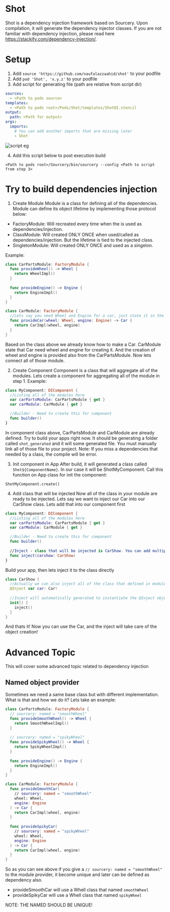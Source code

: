 # Shot
Shot is a dependency injection framework based on Sourcery. Upon compilation, it will generate the dependency injector classes. If you are not familiar with dependency injection, please read here https://stackify.com/dependency-injection/.

# Setup
1. Add `source 'https://github.com/naufalazzaahid/shot'` to your podfile
2. Add `pod 'Shot', 'x.y.z'` to your podfile
3. Add script for generating file (path are relative from script dir)
```yml
sources:
  - <Path to pods source>
templates:
  - <Path to pods root>/Pods/Shot/templates/ShotDI.stencil
output:
  path: <Path for output>
args:
  imports:
    # You can add another imports that are missing later
    - Shot
```
![script eg](https://user-images.githubusercontent.com/33716301/179170100-d3daf02b-48aa-4e12-8e69-5f6f85d313d6.png)

4. Add this script below to post execution build </br>
```
<Path to pods root>/Sourcery/bin/sourcery --config <Path to script from step 3>
```

# Try to build dependencies injection
1. Create Module
Module is a class for defining all of the dependencies. Module can define its object lifetime by implementing those protocol below:
- FactoryModule: Will recreated every time when the is used as dependencies/injection.
- ClassModule: Will created ONLY ONCE when used/called as dependencies/injection. But the lifetime is tied to the injected class.
- SingletonModule: Will created ONLY ONCE and used as a singelon.

Example:
```swift
class CarPartsModule: FactoryModule {
  func provideWheel() -> Wheel {
    return WheelImpl()
  }
  
  func provideEngine() -> Engine {
    return EngineImpl()
  }
}

class CarModule: FactoryModule {
  //Lets say you need Wheel and Engine for a car, just state it in the parameter
  func provideCar(wheel: Wheel, engine: Engine) -> Car {
    return CarImpl(wheel, engine)
  }
}

```
Based on the class above we already know how to make a Car. CarModule state that Car need wheel and engine for creating it. And the creation of wheel and engine is provided also from the CarPartsModule. Now lets connect all of those module.

2. Create Component
Component is a class that will aggregate all of the modules. Lets create a component for aggregating all of the module in step 1.
Example:
```swift
class MyComponent: DIComponent {
  //Listing all of the modules here
  var carPartsModule: CarPartsModule { get }
  var carModule: CarModule { get }

  //Builder - Need to create this for component
  func builder()
}
```
In component class above, CarPartsModule and CarModule are already defined. Try to build your apps right now. It should be generating a folder called `shot_generated` and it will some generated file. You must manually link all of those file to your project.
Note: If you miss a dependencies that needed by a class, the compile will be error.

3. Init component in App
After build, it will generated a class called `Shot${ComponentName}`. In our case it will be ShotMyComponent. Call this function on App class for init the component:
```
ShotMyComponent.create()
```

4. Add class that will be injected
Now all of the class in your module are ready to be injected. Lets say we want to inject our Car into our CarShow class. Lets add that into our component first
```swift
class MyComponent: DIComponent {
  //Listing all of the modules here
  var carPartsModule: CarPartsModule { get }
  var carModule: CarModule { get }

  //Builder - Need to create this for component
  func builder()
  
  //Inject - class that will be injected is CarShow. You can add multiple method here
  func inject(carshow: CarShow)
}
```
Build your app, then lets inject it to the class directly
```swift
class CarShow {
  //Actually we can also inject all of the class that defined in modules
  @Inject var car: Car!
  
  //Inject will automatically generated to instantiate the @Inject object!
  init() {
    inject()
  }
}
```
And thats it! Now you can use the Car, and the inject will take care of the object creation!

# Advanced Topic
This will cover some advanced topic related to dependency injection

## Named object provider
Sometimes we need a same base class but with different implementation. What is that and how we do it? Lets take an example:

```swift
class CarPartsModule: FactoryModule {
  // sourcery: named = "smoothWheel"
  func provideSmoothWheel() -> Wheel {
    return SmoothWheelImpl()
  }
  
  // sourcery: named = "spikyWheel"
  func provideSpikyWheel() -> Wheel {
    return SpikyWheelImpl()
  }
  
  func provideEngine() -> Engine {
    return EngineImpl()
  }
}

class CarModule: FactoryModule {
  func provideSmoothCar(
    // sourcery: named = "smoothWheel"
    wheel: Wheel, 
    engine: Engine
  ) -> Car {
    return CarImpl(wheel, engine)
  }
  
  func provideSpikyCar(
    // sourcery: named = "spikyWheel"
    wheel: Wheel, 
    engine: Engine
  ) -> Car {
    return CarImpl(wheel, engine)
  }
}

```
So as you can see above if you give a `// sourcery: named = "smoothWheel"` to the module provider, it become unique and later can be defined as dependency also.
- provideSmoothCar will use a Whell class that named `smoothWheel`
- provideSpikyCar will use a Whell class that named `spikyWheel`

NOTE: THE NAMED SHOULD BE UNIQUE!

